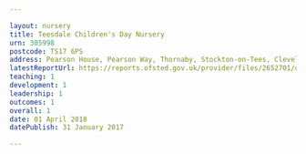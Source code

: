 ```yaml
---

layout: nursery
title: Teesdale Children's Day Nursery
urn: 305998
postcode: TS17 6PS
address: Pearson House, Pearson Way, Thornaby, Stockton-on-Tees, Cleveland, TS17 6PS
latestReportUrl: https://reports.ofsted.gov.uk/provider/files/2652701/urn/305998.pdf
teaching: 1
development: 1
leadership: 1
outcomes: 1
overall: 1
date: 01 April 2018 
datePublish: 31 January 2017

---
```


